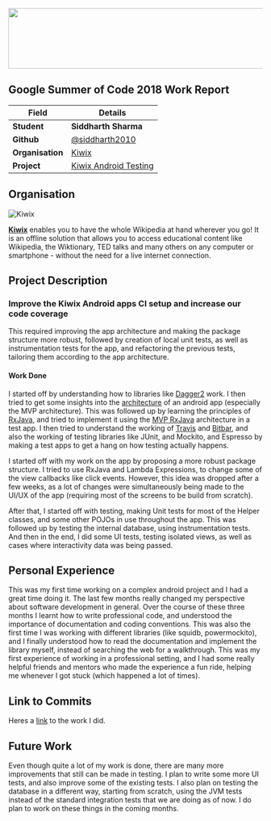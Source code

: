 
<p align="center">
  <img width="560" height="120" src="https://camo.githubusercontent.com/ed508e9c66d718f76333215a139af24f8bb8fa8d/68747470733a2f2f6d75736573636f72652e6f72672f73697465732f6d75736573636f72652e6f72672f66696c65732f4361707475726525323064253237652543432538316372616e253230323031362d30332d303125323030392e34382e31315f302e706e67">
</p>

## Google Summer of Code 2018 Work Report 

| Field | Details |
| --- | --- |
| **Student** | **Siddharth Sharma** |
| **Github** | [@siddharth2010](http://github.com/siddharth2010)  |
| **Organisation**  | [Kiwix](https://www.kiwix.org/)  |
| **Project** | [Kiwix Android Testing](https://summerofcode.withgoogle.com/projects/#5441752727552000) |  

## Organisation
![Kiwix](http://www.kiwix.org/wp-content/uploads/2016/06/KiwixLogo_horizontal_contours.png)

**[Kiwix](https://github.com/kiwix)** enables you to have the whole Wikipedia at hand wherever you go! It is an offline solution that allows you to access educational content like Wikipedia, the Wiktionary, TED talks and many others on any computer or smartphone - without the need for a live internet connection.

## Project Description

### Improve the Kiwix Android apps CI setup and increase our code coverage
This required improving the app architecture and making the package structure more robust, followed by creation of local unit tests, as well as instrumentation tests for the app, and refactoring the previous tests, tailoring them according to the app architecture.


#### Work Done
I started off by understanding how to libraries like [Dagger2](https://google.github.io/dagger/users-guide) work. I then tried to get some insights into the [architecture](https://github.com/googlesamples/android-architecture) of an android app (especially the MVP architecture).
This was followed up by learning the principles of [RxJava](http://reactivex.io/RxJava/javadoc/), and tried to implement it using the [MVP RxJava](https://github.com/googlesamples/android-architecture/tree/todo-mvp-rxjava/) architecture in a test app. I then tried to understand the working of [Travis](https://docs.travis-ci.com/) and [Bitbar](http://docs.bitbar.com/), and also the working of testing libraries like JUnit, and Mockito, and Espresso by making a test apps to get a hang on how testing actually happens.

I started off with my work on the app by proposing a more robust package structure. I tried to use RxJava and Lambda Expressions, to change some of the view callbacks like click events. However, this idea was dropped after a few weeks, as a lot of changes were simultaneously being made to the UI/UX of the app (requiring most of the screens to be build from scratch).

After that, I started off with testing, making Unit tests for most of the Helper classes, and some other POJOs in use throughout the app. This was followed up by testing the internal database, using instrumentation tests. And then in the end, I did some UI tests, testing isolated views, as well as cases where interactivity data was being passed.

## Personal Experience
This was my first time working on a complex android project and I had a great time doing it. The last few months really changed my perspective about software development in general. Over the course of these three months I learnt how to write professional code, and understood the importance of documentation and coding conventions. This was also the first time I was working with different libraries (like squidb, powermockito), and I finally understood how to read the documentation and implement the library myself, instead of searching the web for a walkthrough. This was my first experience of working in a professional setting, and I had some really helpful friends and mentors who made the experience a fun ride, helping me whenever I got stuck (which happened a lot of times).

## Link to Commits
Heres a [link](https://github.com/kiwix/kiwix-android/pulls?utf8=%E2%9C%93&q=is%3Apr+author%3Asiddharth2010+created%3A2018-04-23..2018-08-14+) to the work I did.

## Future Work
Even though quite a lot of my work is done, there are many more improvements that still can be made in testing. I plan to write some more UI tests, and also improve some of the existing tests. I also plan on testing the database in a different way, starting from scratch, using the JVM tests instead of the standard integration tests that we are doing as of now. I do plan to work on these things in the coming months.